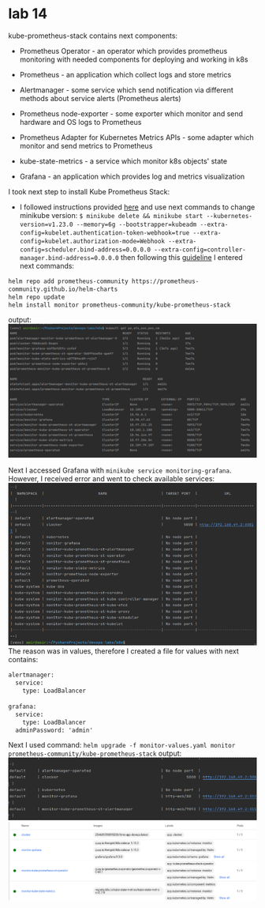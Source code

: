# lab 14

kube-prometheus-stack contains next components:

- Prometheus Operator - an operator which provides prometheus monitoring with needed components for deploying and working
in k8s

- Prometheus - an application which collect logs and store metrics

- Alertmanager - some service which send notification via different methods about service alerts (Prometheus alerts) 

- Prometheus node-exporter - some exporter which monitor and send hardware and OS logs to Prometheus

- Prometheus Adapter for Kubernetes Metrics APIs - some adapter which monitor and send metrics to Prometheus

- kube-state-metrics - a service which monitor k8s objects' state

- Grafana - an application which provides log and metrics visualization


I took next step to install Kube Prometheus Stack:

- I followed instructions provided [here](https://github.com/prometheus-operator/kube-prometheus) and use next commands to change minikube version:
`$ minikube delete && minikube start --kubernetes-version=v1.23.0 --memory=6g --bootstrapper=kubeadm --extra-config=kubelet.authentication-token-webhook=true --extra-config=kubelet.authorization-mode=Webhook --extra-config=scheduler.bind-address=0.0.0.0 --extra-config=controller-manager.bind-address=0.0.0.0`
then following this [guideline](https://github.com/prometheus-community/helm-charts/tree/main/charts/kube-prometheus-stack)
I entered next commands: 
```
helm repo add prometheus-community https://prometheus-community.github.io/helm-charts
helm repo update
helm install monitor prometheus-community/kube-prometheus-stack
```
output:
![](pics/img_18.png)

Next I accessed Grafana with `minikube service monitoring-grafana`. However,
I received error and went to check available services:
![](pics/img_20.png)
The reason was in values, therefore I created a file for values
with next contains:
```
alertmanager:
  service:
    type: LoadBalancer

grafana:
  service:
    type: LoadBalancer
  adminPassword: 'admin'
```
Next I used command: 
`helm upgrade -f monitor-values.yaml monitor prometheus-community/kube-prometheus-stack`
output:
![](pics/img_21.png)
![](pics/img_22.png)

